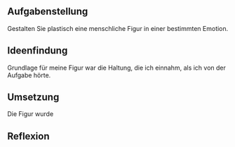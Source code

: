 ## Aufgabenstellung

Gestalten Sie plastisch eine menschliche Figur in einer bestimmten Emotion.

## Ideenfindung

Grundlage für meine Figur war die Haltung, die ich einnahm, als ich von der Aufgabe hörte.

## Umsetzung

Die Figur wurde

## Reflexion

